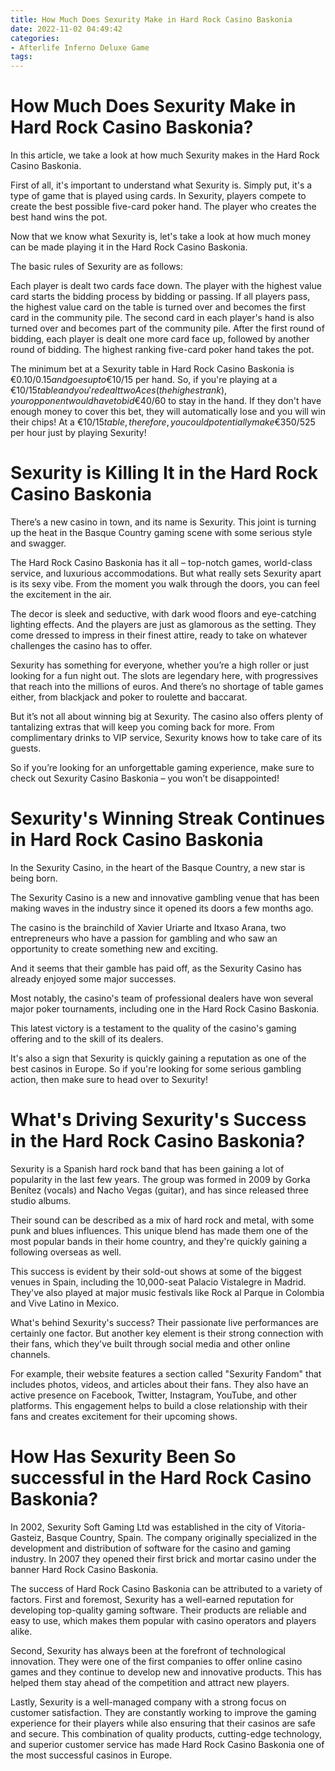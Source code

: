 ```yaml
---
title: How Much Does Sexurity Make in Hard Rock Casino Baskonia
date: 2022-11-02 04:49:42
categories:
- Afterlife Inferno Deluxe Game
tags:
---
```



#  How Much Does Sexurity Make in Hard Rock Casino Baskonia?

In this article, we take a look at how much Sexurity makes in the Hard Rock Casino Baskonia.

First of all, it's important to understand what Sexurity is. Simply put, it's a type of game that is played using cards. In Sexurity, players compete to create the best possible five-card poker hand. The player who creates the best hand wins the pot.

Now that we know what Sexurity is, let's take a look at how much money can be made playing it in the Hard Rock Casino Baskonia.

The basic rules of Sexurity are as follows:

Each player is dealt two cards face down. The player with the highest value card starts the bidding process by bidding or passing. If all players pass, the highest value card on the table is turned over and becomes the first card in the community pile. The second card in each player's hand is also turned over and becomes part of the community pile. 
After the first round of bidding, each player is dealt one more card face up, followed by another round of bidding. 
The highest ranking five-card poker hand takes the pot.

The minimum bet at a Sexurity table in Hard Rock Casino Baskonia is €0.10/$0.15 and goes up to €10/$15 per hand. So, if you're playing at a €10/$15 table and you're dealt two Aces (the highest rank), your opponent would have to bid €40/$60 to stay in the hand. If they don't have enough money to cover this bet, they will automatically lose and you will win their chips!
At a €10/$15 table, therefore, you could potentially make €350/$525 per hour just by playing Sexurity!

#  Sexurity is Killing It in the Hard Rock Casino Baskonia

There’s a new casino in town, and its name is Sexurity. This joint is turning up the heat in the Basque Country gaming scene with some serious style and swagger.

The Hard Rock Casino Baskonia has it all – top-notch games, world-class service, and luxurious accommodations. But what really sets Sexurity apart is its sexy vibe. From the moment you walk through the doors, you can feel the excitement in the air.

The decor is sleek and seductive, with dark wood floors and eye-catching lighting effects. And the players are just as glamorous as the setting. They come dressed to impress in their finest attire, ready to take on whatever challenges the casino has to offer.

Sexurity has something for everyone, whether you’re a high roller or just looking for a fun night out. The slots are legendary here, with progressives that reach into the millions of euros. And there’s no shortage of table games either, from blackjack and poker to roulette and baccarat.

But it’s not all about winning big at Sexurity. The casino also offers plenty of tantalizing extras that will keep you coming back for more. From complimentary drinks to VIP service, Sexurity knows how to take care of its guests.

So if you’re looking for an unforgettable gaming experience, make sure to check out Sexurity Casino Baskonia – you won’t be disappointed!

#  Sexurity's Winning Streak Continues in Hard Rock Casino Baskonia

In the Sexurity Casino, in the heart of the Basque Country, a new star is being born.

The Sexurity Casino is a new and innovative gambling venue that has been making waves in the industry since it opened its doors a few months ago.

The casino is the brainchild of Xavier Uriarte and Itxaso Arana, two entrepreneurs who have a passion for gambling and who saw an opportunity to create something new and exciting.

And it seems that their gamble has paid off, as the Sexurity Casino has already enjoyed some major successes.

Most notably, the casino's team of professional dealers have won several major poker tournaments, including one in the Hard Rock Casino Baskonia.

This latest victory is a testament to the quality of the casino's gaming offering and to the skill of its dealers.

It's also a sign that Sexurity is quickly gaining a reputation as one of the best casinos in Europe. So if you're looking for some serious gambling action, then make sure to head over to Sexurity!

#  What's Driving Sexurity's Success in the Hard Rock Casino Baskonia?

Sexurity is a Spanish hard rock band that has been gaining a lot of popularity in the last few years. The group was formed in 2009 by Gorka Benítez (vocals) and Nacho Vegas (guitar), and has since released three studio albums.

Their sound can be described as a mix of hard rock and metal, with some punk and blues influences. This unique blend has made them one of the most popular bands in their home country, and they're quickly gaining a following overseas as well.

This success is evident by their sold-out shows at some of the biggest venues in Spain, including the 10,000-seat Palacio Vistalegre in Madrid. They've also played at major music festivals like Rock al Parque in Colombia and Vive Latino in Mexico.

What's behind Sexurity's success? Their passionate live performances are certainly one factor. But another key element is their strong connection with their fans, which they've built through social media and other online channels.

For example, their website features a section called "Sexurity Fandom" that includes photos, videos, and articles about their fans. They also have an active presence on Facebook, Twitter, Instagram, YouTube, and other platforms. This engagement helps to build a close relationship with their fans and creates excitement for their upcoming shows.

#  How Has Sexurity Been So successful in the Hard Rock Casino Baskonia?

In 2002, Sexurity Soft Gaming Ltd was established in the city of Vitoria-Gasteiz, Basque Country, Spain. The company originally specialized in the development and distribution of software for the casino and gaming industry. In 2007 they opened their first brick and mortar casino under the banner Hard Rock Casino Baskonia.

The success of Hard Rock Casino Baskonia can be attributed to a variety of factors. First and foremost, Sexurity has a well-earned reputation for developing top-quality gaming software. Their products are reliable and easy to use, which makes them popular with casino operators and players alike.

Second, Sexurity has always been at the forefront of technological innovation. They were one of the first companies to offer online casino games and they continue to develop new and innovative products. This has helped them stay ahead of the competition and attract new players.

Lastly, Sexurity is a well-managed company with a strong focus on customer satisfaction. They are constantly working to improve the gaming experience for their players while also ensuring that their casinos are safe and secure. This combination of quality products, cutting-edge technology, and superior customer service has made Hard Rock Casino Baskonia one of the most successful casinos in Europe.
